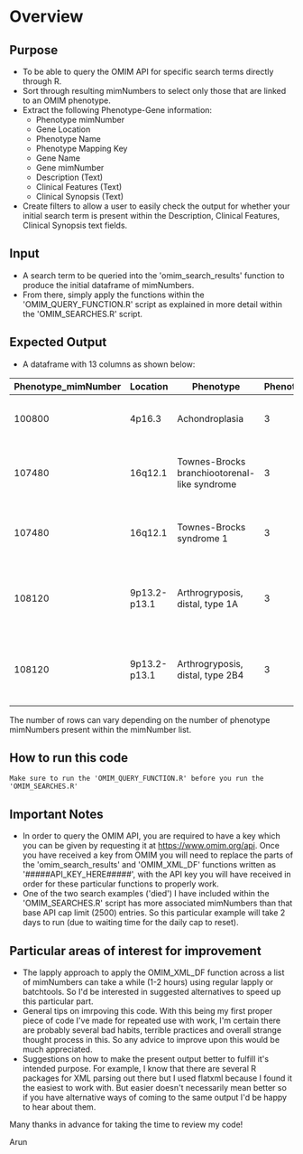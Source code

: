# Overview

## Purpose
- To be able to query the OMIM API for specific search terms directly through R. 
- Sort through resulting mimNumbers to select only those that are linked to an OMIM phenotype.
- Extract the following Phenotype-Gene information:
    - Phenotype mimNumber
    - Gene Location
    - Phenotype Name
    - Phenotype Mapping Key
    - Gene Name
    - Gene mimNumber
    - Description (Text)
    - Clinical Features (Text)
    - Clinical Synopsis (Text)
- Create filters to allow a user to easily check the output for whether your initial search term is present within the Description, Clinical Features, Clinical Synopsis text fields. 

## Input
- A search term to be queried into the 'omim_search_results' function to produce the initial dataframe of mimNumbers.
- From there, simply apply the functions within the 'OMIM_QUERY_FUNCTION.R' script as explained in more detail within the 'OMIM_SEARCHES.R' script. 

## Expected Output
- A dataframe with 13 columns as shown below:

Phenotype_mimNumber | Location | Phenotype | Phenotype_mapping_key | Gene | Gene_mimNumber | Description | Clinical_Features | Clinical_Synopsis | Search_Term | Description_Filter | Clinical_Features_Filter | Clinical_Synopsis_Filter
--- | --- | --- | --- | --- | --- | --- | --- | --- | --- | --- | --- | --- 
100800 | 4p16.3 | Achondroplasia | 3 | FGFR3, ACH | 134934 | Achondroplasia is the most frequent form of short-li... | Whereas many conditions that cause short stature... | Autosomal dominant {SNOMEDCT:771269000,2636... | Lethal | FALSE | TRUE | FALSE   
107480 | 16q12.1 | Townes-Brocks branchiootorenal-like syndrome	| 3 | SALL1, HSAL1, TBS | 602218 | Townes-Brocks syndrome-1 (TBS1) is characterized... | {28:Townes and Brocks (1972)} observed a father a... | Autosomal dominant {SNOMEDCT:771269000,2636... | Lethal | FALSE | TRUE | FALSE  
107480 | 16q12.1 | Townes-Brocks syndrome 1	| 3 | SALL1, HSAL1, TBS	| 602218 | Townes-Brocks syndrome-1 (TBS1) is characterized... | {28:Townes and Brocks (1972)} observed a father a... | Autosomal dominant {SNOMEDCT:771269000,2636... | Lethal | FALSE | TRUE | FALSE  
108120 | 9p13.2-p13.1 | Arthrogryposis, distal, type 1A | 3 | TPM2, TMSB, AMCD1, DA1, DA2B4, NEM4 | 190990 | In general, the distal arthrogryposes are a group of... | &lt;Subhead&gt; Distal Arthrogryposis, Type 1A1 {4... | Autosomal dominant {SNOMEDCT:771269000,2636... | Lethal | TRUE | FALSE | FALSE  			
108120 | 9p13.2-p13.1 | Arthrogryposis, distal, type 2B4 | 3 | TPM2, TMSB, AMCD1, DA1, DA2B4, NEM4 | 190990 | In general, the distal arthrogryposes are a group of... | &lt;Subhead&gt; Distal Arthrogryposis, Type 1A1 {4... | Autosomal dominant {SNOMEDCT:771269000,2636... | Lethal | TRUE | FALSE | FALSE 	
	
The number of rows can vary depending on the number of phenotype mimNumbers present within the mimNumber list.

## How to run this code
```
Make sure to run the 'OMIM_QUERY_FUNCTION.R' before you run the 'OMIM_SEARCHES.R'
```

## Important Notes
- In order to query the OMIM API, you are required to have a key which you can be given by requesting it at https://www.omim.org/api. Once you have received a key from OMIM you will need to replace the parts of the 'omim_search_results' and 'OMIM_XML_DF' functions written as '#####API_KEY_HERE#####', with the API key you will have received in order for these particular functions to properly work.
- One of the two search examples ('died') I have included within the 'OMIM_SEARCHES.R' script has more associated mimNumbers than that base API cap limit (2500) entries. So this particular example will take 2 days to run (due to waiting time for the daily cap to reset). 

## Particular areas of interest for improvement
- The lapply approach to apply the OMIM_XML_DF function across a list of mimNumbers can take a while (1-2 hours) using regular lapply or batchtools. So I'd be interested in suggested alternatives to speed up this particular part.
- General tips on imrpoving this code. With this being my first proper piece of code I've made for repeated use with work, I'm certain there are probably several bad habits, terrible practices and overall strange thought process in this. So any advice to improve upon this would be much appreciated.
- Suggestions on how to make the present output better to fulfill it's intended purpose. For example, I know that there are several R packages for XML parsing out there but I used flatxml because I found it the easiest to work with. But easier doesn't necessarily mean better so if you have alternative ways of coming to the same output I'd be happy to hear about them.

Many thanks in advance for taking the time to review my code!

Arun
